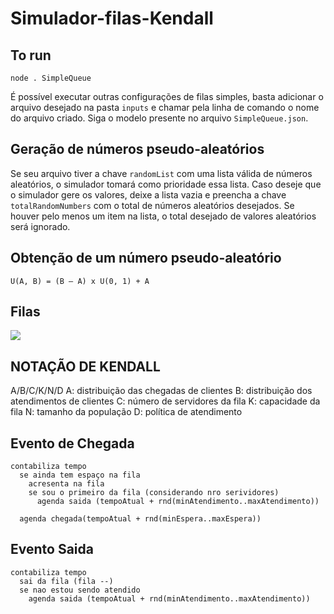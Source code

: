 # Simulador-filas-Kendall

## To run
``` node . SimpleQueue ```

É possível executar outras configurações de filas simples, basta adicionar o arquivo desejado na pasta ```inputs``` e chamar pela linha de comando o nome do arquivo criado. Siga o modelo presente no arquivo ```SimpleQueue.json```.

## Geração de números pseudo-aleatórios

Se seu arquivo tiver a chave ```randomList``` com uma lista válida de números aleatórios, o simulador tomará como prioridade essa lista. Caso deseje que o simulador gere os valores, deixe a lista vazia e preencha a chave ```totalRandomNumbers``` com o total de números aleatórios desejados. Se houver pelo menos um item na lista, o total desejado de valores aleatórios será ignorado.

## Obtenção de um número pseudo-aleatório
```U(A, B) = (B – A) x U(0, 1) + A ```

## Filas
![](https://github.com/mrRodrigo/Simulador-filas-Kendall/blob/master/asset/download.png)

## NOTAÇÃO DE KENDALL

A/B/C/K/N/D
 A: distribuição das chegadas de clientes
 B: distribuição dos atendimentos de clientes
 C: número de servidores da fila
 K: capacidade da fila
 N: tamanho da população
 D: política de atendimento


## Evento de Chegada 

```
contabiliza tempo
  se ainda tem espaço na fila
    acresenta na fila
    se sou o primeiro da fila (considerando nro serividores)
      agenda saida (tempoAtual + rnd(minAtendimento..maxAtendimento))

  agenda chegada(tempoAtual + rnd(minEspera..maxEspera))
```

  ## Evento Saida
```
contabiliza tempo
  sai da fila (fila --)
  se nao estou sendo atendido
    agenda saida (tempoAtual + rnd(minAtendimento..maxAtendimento))
```
